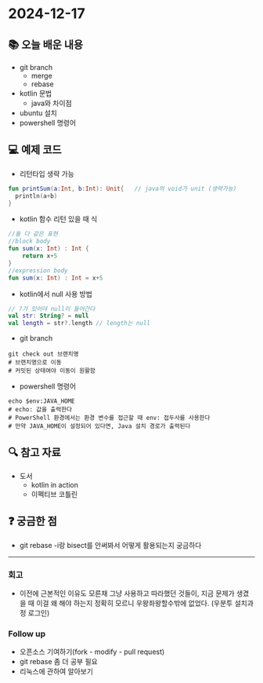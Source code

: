 # 2024-12-17

## 📚 오늘 배운 내용
- git branch
  - merge
  - rebase
- kotlin 문법
  - java와 차이점
- ubuntu 설치
- powershell 명령어

## 💻 예제 코드
<!-- 실습한 코드나 예제를 추가 -->
- 리턴타입 생략 가능
```kotlin
fun printSum(a:Int, b:Int): Unit{   // java의 void가 unit (생략가능)
  println(a+b)
}
```

- kotlin 함수 리턴 있을 때 식
```kotlin
//둘 다 같은 표현
//block body
fun sum(x: Int) : Int {
    return x+5
}
//expression body
fun sum(x: Int) : Int = x+5    
```

- kotlin에서 null 사용 방법
```kotlin
// ?가 있어야 null이 들어간다
val str: String? = null
val length = str?.length // length는 null
```

- git branch
```shell
git check out 브랜치명 
# 브랜치명으로 이동
# 커밋된 상태여야 이동이 원활함
```


- powershell 명령어
```shell
echo $env:JAVA_HOME
# echo: 값을 출력한다
# PowerShell 환경에서는 환경 변수를 접근할 때 env: 접두사를 사용한다
# 만약 JAVA_HOME이 설정되어 있다면, Java 설치 경로가 출력된다
```


## 🔍 참고 자료
- 도서
  - kotlin in action
  - 이펙티브 코틀린



## ❓ 궁금한 점
- git rebase -i랑 bisect를 안써봐서 어떻게 활용되는지 궁금하다

---

### 회고
- 이전에 근본적인 이유도 모른채 그냥 사용하고 따라했던 것들이, 지금 문제가 생겼을 때 이걸 왜 해야 하는지 정확히 모르니 우왕좌왕할수밖에 없었다. (우분투 설치과정 로그인)

### Follow up
- 오픈소스 기여하기(fork - modify - pull request)
- git rebase 좀 더 공부 필요
- 리눅스에 관하여 알아보기
